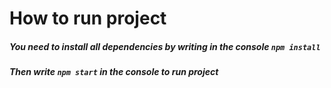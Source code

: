 # How to run project
##### You need to install all dependencies by writing in the console `npm install`
##### Then write `npm start` in the console to run project
